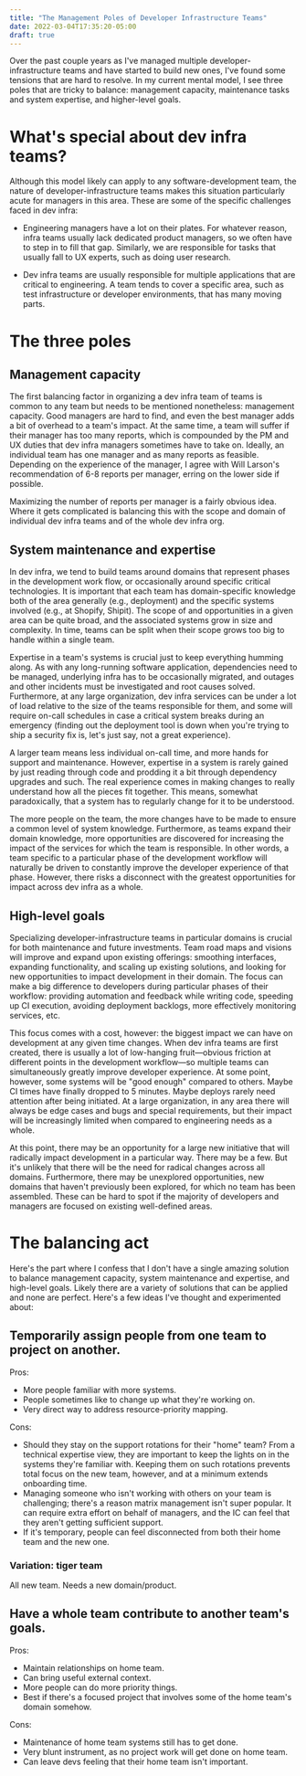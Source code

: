 ```yaml
---
title: "The Management Poles of Developer Infrastructure Teams"
date: 2022-03-04T17:35:20-05:00
draft: true
---
```

Over the past couple years as I've managed multiple developer-infrastructure
teams and have started to build new ones, I've found some tensions that are hard
to resolve. In my current mental model, I see three poles that are tricky to
balance: management capacity, maintenance tasks and system expertise, and
higher-level goals. 

# What's special about dev infra teams?

Although this model likely can apply to any software-development team, the
nature of developer-infrastructure teams makes this situation particularly acute
for managers in this area. These are some of the specific challenges faced in
dev infra:

- Engineering managers have a lot on their plates. For whatever reason, infra
  teams usually lack dedicated product managers, so we often have to step in to
  fill that gap. Similarly, we are responsible for tasks that usually fall to UX
  experts, such as doing user research.

- Dev infra teams are usually responsible for multiple applications that are
  critical to engineering. A team tends to cover a specific area, such as test
  infrastructure or developer environments, that has many moving parts.

# The three poles

## Management capacity

The first balancing factor in organizing a dev infra team of teams is common to
any team but needs to be mentioned nonetheless: management capacity. Good
managers are hard to find, and even the best manager adds a bit of overhead to a
team's impact. At the same time, a team will suffer if their manager has too
many reports, which is compounded by the PM and UX duties that dev infra
managers sometimes have to take on. Ideally, an individual team has one manager
and as many reports as feasible. Depending on the experience of the manager,
I agree with Will Larson's recommendation of 6-8 reports per manager, erring on
the lower side if possible.

Maximizing the number of reports per manager is a fairly obvious idea. Where it
gets complicated is balancing this with the scope and domain of individual dev
infra teams and of the whole dev infra org.

## System maintenance and expertise

In dev infra, we tend to build teams around domains that represent phases in the
development work flow, or occasionally around specific critical technologies. It
is important that each team has domain-specific knowledge both of the area
generally (e.g., deployment) and the specific systems involved (e.g., at
Shopify, Shipit). The scope of and opportunities in a given area can be quite
broad, and the associated systems grow in size and complexity. In time, teams
can be split when their scope grows too big to handle within a single team.

Expertise in a team's systems is crucial just to keep everything humming along.
As with any long-running software application, dependencies need to be managed,
underlying infra has to be occasionally migrated, and outages and other
incidents must be investigated and root causes solved. Furthermore, at any large
organization, dev infra services can be under a lot of load relative to the size
of the teams responsible for them, and some will require on-call schedules in
case a critical system breaks during an emergency (finding out the deployment
tool is down when you're trying to ship a security fix is, let's just say, not a
great experience).

A larger team means less individual on-call time, and more hands for support and
maintenance. However, expertise in a system is rarely gained by just reading
through code and prodding it a bit through dependency upgrades and such. The
real experience comes in making changes to really understand how all the pieces
fit together. This means, somewhat paradoxically, that a system has to regularly
change for it to be understood.

The more people on the team, the more changes have to be made to ensure a
common level of system knowledge. Furthermore, as teams expand their domain
knowledge, more opportunities are discovered for increasing the impact of the
services for which the team is responsible. In other words, a team specific to a
particular phase of the development workflow will naturally be driven to
constantly improve the developer experience of that phase. However, there risks
a disconnect with the greatest opportunities for impact across dev infra as a
whole.

## High-level goals

Specializing developer-infrastructure teams in particular domains is crucial for
both maintenance and future investments. Team road maps and visions will improve
and expand upon existing offerings: smoothing interfaces, expanding
functionality, and scaling up existing solutions, and looking for new
opportunities to impact development in their domain. The focus can make a big
difference to developers during particular phases of their workflow: providing
automation and feedback while writing code, speeding up CI execution, avoiding
deployment backlogs, more effectively monitoring services, etc.

This focus comes with a cost, however: the biggest impact we can have on
development at any given time changes. When dev infra teams are first created,
there is usually a lot of low-hanging fruit—obvious friction at different points
in the development workflow—so multiple teams can simultaneously greatly improve
developer experience. At some point, however, some systems will be "good enough"
compared to others. Maybe CI times have finally dropped to 5 minutes. Maybe
deploys rarely need attention after being initiated. At a large organization, in
any area there will always be edge cases and bugs and special requirements, but
their impact will be increasingly limited when compared to engineering needs as
a whole.

At this point, there may be an opportunity for a large new initiative that will radically
impact development in a particular way. There may be a few. But it's unlikely
that there will be the need for radical changes across all domains. Furthermore,
there may be unexplored opportunities, new domains that haven't previously been
explored, for which no team has been assembled. These can be hard to spot if the
majority of developers and managers are focused on existing well-defined areas.

# The balancing act

Here's the part where I confess that I don't have a single amazing solution to balance
management capacity, system maintenance and expertise, and high-level goals.
Likely there are a variety of solutions that can be applied and none are perfect. Here's a few ideas I've thought and experimented about:

## Temporarily assign people from one team to project on another.

Pros:
  * More people familiar with more systems.
  * People sometimes like to change up what they're working on.
  * Very direct way to address resource-priority mapping.

Cons:
  * Should they stay on the support rotations for their "home" team? From a technical expertise view, they are important to keep the lights on in the systems they're familiar with. Keeping them on such rotations prevents total focus on the new team, however, and at a minimum extends onboarding time.
  * Managing someone who isn't working with others on your team is challenging; there's a reason matrix management isn't super popular. It can require extra effort on behalf of managers, and the IC can feel that they aren't getting sufficient support.
  * If it's temporary, people can feel disconnected from both their home team and the new one.

### Variation: tiger team

All new team. Needs a new domain/product.

## Have a whole team contribute to another team's goals.

Pros:
  * Maintain relationships on home team.
  * Can bring useful external context.
  * More people can do more priority things.
  * Best if there's a focused project that involves some of the home team's domain somehow.

Cons:
  * Maintenance of home team systems still has to get done.
  * Very blunt instrument, as no project work will get done on home team.
  * Can leave devs feeling that their home team isn't important.

